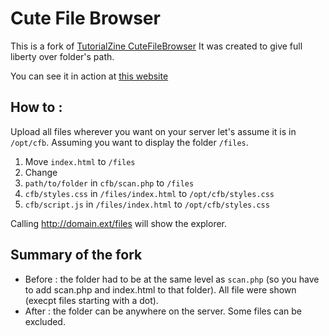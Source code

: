 # Cute File Browser

This is a fork of [TutorialZine CuteFileBrowser](http://tutorialzine.com/2014/09/cute-file-browser-jquery-ajax-php/)
It was created to give full liberty over folder's path.

You can see it in action at [this website](https://lamacs.fr/browse)

## How to :
Upload all files wherever you want on your server let's assume it is in `/opt/cfb`.
Assuming you want to display the folder `/files`.

1. Move `index.html` to `/files` 
2. Change 
  1. `path/to/folder` in `cfb/scan.php` to `/files`
  2. `cfb/styles.css` in `/files/index.html` to `/opt/cfb/styles.css`
  3. `cfb/script.js` in `/files/index.html` to `/opt/cfb/styles.css`

Calling http://domain.ext/files will show the explorer.

## Summary of the fork
* Before : the folder had to be at the same level as `scan.php` (so you have to add scan.php and index.html to that folder). All file were shown (execpt files starting with a dot).
* After : the folder can be anywhere on the server. Some files can be excluded.
